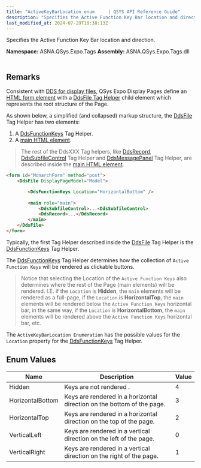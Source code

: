 ```yaml
---
title: "ActiveKeyBarLocation enum     | QSYS API Reference Guide"
description: "Specifies the Active Function Key Bar location and direction. "
last_modified_at: 2024-07-29T18:38:13Z
---
```


Specifies the Active Function Key Bar location and direction.

**Namespace:** ASNA.QSys.Expo.Tags
**Assembly:** ASNA.QSys.Expo.Tags.dll
<br>
<br>

## Remarks

Consistent with [DDS for display files](https://www.ibm.com/docs/en/i/7.1?topic=dds-display-files), QSys Expo Display Pages define an [HTML form element](https://developer.mozilla.org/en-US/docs/Web/HTML/Element/form) with a [DdsFile Tag Helper](/reference/expo/qsys-expo-tags/dds-file-tag-helper.html) child element which represents the root structure of the Page.

As shown below, a simplified (and collapsed) markup structure, the [DdsFile](/reference/expo/qsys-expo-tags/dds-file-tag-helper.html) Tag Helper has two elements:

1. A [DdsFunctionKeys](/reference/expo/qsys-expo-tags/dds-function-keys-tag-helper.html) Tag Helper.
2. A [main HTML element](https://developer.mozilla.org/en-US/docs/Web/HTML/Element/main).

> The rest of the DdsXXX Tag helpers, like [DdsRecord](/reference/expo/qsys-expo-tags/dds-record-tag-helper.html), [DdsSubfileControl](/reference/expo/qsys-expo-tags/dds-subfile-control-tag-helper.html) Tag Helper and [DdsMessagePanel](/reference/expo/qsys-expo-tags/dds-message-panel-tag-helper.html) Tag Helper, are described inside the [main HTML element](https://developer.mozilla.org/en-US/docs/Web/HTML/Element/main).

```html
<form id="MonarchForm" method="post">
    <DdsFile DisplayPageModel="Model">

        <DdsFunctionKeys Location="HorizontalBottom" />
        
        <main role="main">
            <DdsSubfileControl>...<DdsSubfileControl>
            <DdsRecord>...</DdsRecord>
        </main>
    </DdsFile>
</form>
```

Typically, the first Tag Helper described inside the [DdsFile](/reference/expo/qsys-expo-tags/dds-file-tag-helper.html) Tag Helper is the [DdsFunctionKeys](/reference/expo/qsys-expo-tags/dds-function-keys-tag-helper.html) Tag Helper.

The [DdsFunctionKeys](/reference/expo/qsys-expo-tags/dds-function-keys-tag-helper.html) Tag Helper determines how the collection of `Active Function Keys` will be rendered as clickable buttons.

> Notice that selecting the Location of the `Active Function Keys` also determines where the rest of the Page (main elements) will be rendered. I.E. if the `Location` is **Hidden**, the `main` elements will be rendered as a full-page, if the `Location` is **HorizontalTop**, the `main` elements will be rendered below the `Active Function Keys` horizontal bar, in the same way, if the `Location` is **HorizontalBottom**, the `main` elements will be rendered above the `Active Function Keys` horizontal bar, etc. 

The `ActiveKeyBarLocation Enumeration` has the possible values for the `Location` property for the [DdsFunctionKeys](/reference/expo/qsys-expo-tags/dds-function-keys-tag-helper.html) Tag Helper.


## Enum Values

| Name | Description | Value
| --- | --- | --- 
| Hidden | Keys are not rendered . | 4 |
| HorizontalBottom | Keys are rendered in a horizontal direction on the bottom of the page. | 3 |
| HorizontalTop | Keys are rendered in a horizontal direction on the top of the page. | 2 |
| VerticalLeft | Keys are rendered in a vertical direction on the left of the page. | 0 |
| VerticalRight | Keys are rendered in a vertical direction on the right of the page. | 1 |
